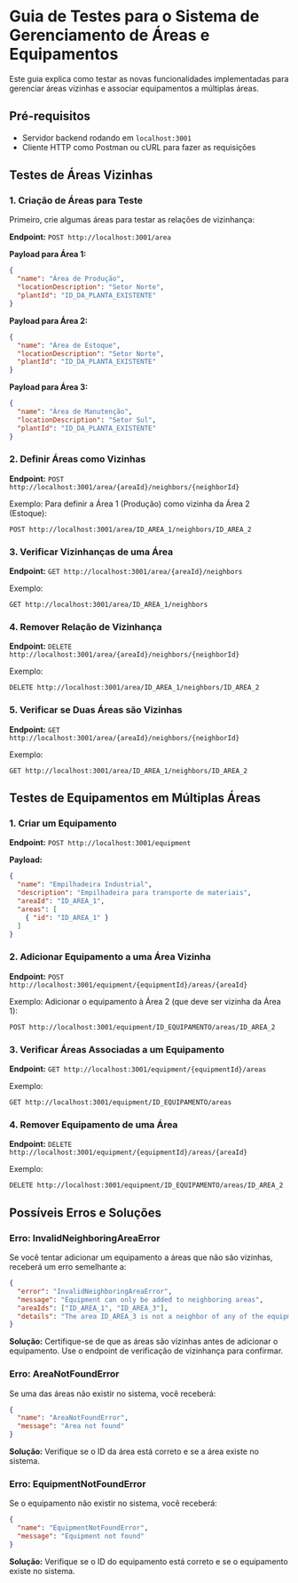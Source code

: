 # Guia de Testes para o Sistema de Gerenciamento de Áreas e Equipamentos

Este guia explica como testar as novas funcionalidades implementadas para gerenciar áreas vizinhas e associar equipamentos a múltiplas áreas.

## Pré-requisitos

- Servidor backend rodando em `localhost:3001`
- Cliente HTTP como Postman ou cURL para fazer as requisições

## Testes de Áreas Vizinhas

### 1. Criação de Áreas para Teste

Primeiro, crie algumas áreas para testar as relações de vizinhança:

**Endpoint:** `POST http://localhost:3001/area`

**Payload para Área 1:**
```json
{
  "name": "Área de Produção",
  "locationDescription": "Setor Norte",
  "plantId": "ID_DA_PLANTA_EXISTENTE"
}
```

**Payload para Área 2:**
```json
{
  "name": "Área de Estoque",
  "locationDescription": "Setor Norte",
  "plantId": "ID_DA_PLANTA_EXISTENTE"
}
```

**Payload para Área 3:**
```json
{
  "name": "Área de Manutenção",
  "locationDescription": "Setor Sul",
  "plantId": "ID_DA_PLANTA_EXISTENTE"
}
```

### 2. Definir Áreas como Vizinhas

**Endpoint:** `POST http://localhost:3001/area/{areaId}/neighbors/{neighborId}`

Exemplo: Para definir a Área 1 (Produção) como vizinha da Área 2 (Estoque):
```
POST http://localhost:3001/area/ID_AREA_1/neighbors/ID_AREA_2
```

### 3. Verificar Vizinhanças de uma Área

**Endpoint:** `GET http://localhost:3001/area/{areaId}/neighbors`

Exemplo:
```
GET http://localhost:3001/area/ID_AREA_1/neighbors
```

### 4. Remover Relação de Vizinhança

**Endpoint:** `DELETE http://localhost:3001/area/{areaId}/neighbors/{neighborId}`

Exemplo:
```
DELETE http://localhost:3001/area/ID_AREA_1/neighbors/ID_AREA_2
```

### 5. Verificar se Duas Áreas são Vizinhas

**Endpoint:** `GET http://localhost:3001/area/{areaId}/neighbors/{neighborId}`

Exemplo:
```
GET http://localhost:3001/area/ID_AREA_1/neighbors/ID_AREA_2
```

## Testes de Equipamentos em Múltiplas Áreas

### 1. Criar um Equipamento

**Endpoint:** `POST http://localhost:3001/equipment`

**Payload:**
```json
{
  "name": "Empilhadeira Industrial",
  "description": "Empilhadeira para transporte de materiais",
  "areaId": "ID_AREA_1",
  "areas": [
    { "id": "ID_AREA_1" }
  ]
}
```

### 2. Adicionar Equipamento a uma Área Vizinha

**Endpoint:** `POST http://localhost:3001/equipment/{equipmentId}/areas/{areaId}`

Exemplo: Adicionar o equipamento à Área 2 (que deve ser vizinha da Área 1):
```
POST http://localhost:3001/equipment/ID_EQUIPAMENTO/areas/ID_AREA_2
```

### 3. Verificar Áreas Associadas a um Equipamento

**Endpoint:** `GET http://localhost:3001/equipment/{equipmentId}/areas`

Exemplo:
```
GET http://localhost:3001/equipment/ID_EQUIPAMENTO/areas
```

### 4. Remover Equipamento de uma Área

**Endpoint:** `DELETE http://localhost:3001/equipment/{equipmentId}/areas/{areaId}`

Exemplo:
```
DELETE http://localhost:3001/equipment/ID_EQUIPAMENTO/areas/ID_AREA_2
```

## Possíveis Erros e Soluções

### Erro: InvalidNeighboringAreaError

Se você tentar adicionar um equipamento a áreas que não são vizinhas, receberá um erro semelhante a:

```json
{
  "error": "InvalidNeighboringAreaError",
  "message": "Equipment can only be added to neighboring areas",
  "areaIds": ["ID_AREA_1", "ID_AREA_3"],
  "details": "The area ID_AREA_3 is not a neighbor of any of the equipment's current areas: ID_AREA_1"
}
```

**Solução:** Certifique-se de que as áreas são vizinhas antes de adicionar o equipamento. Use o endpoint de verificação de vizinhança para confirmar.

### Erro: AreaNotFoundError

Se uma das áreas não existir no sistema, você receberá:

```json
{
  "name": "AreaNotFoundError",
  "message": "Area not found"
}
```

**Solução:** Verifique se o ID da área está correto e se a área existe no sistema.

### Erro: EquipmentNotFoundError

Se o equipamento não existir no sistema, você receberá:

```json
{
  "name": "EquipmentNotFoundError",
  "message": "Equipment not found"
}
```

**Solução:** Verifique se o ID do equipamento está correto e se o equipamento existe no sistema.

